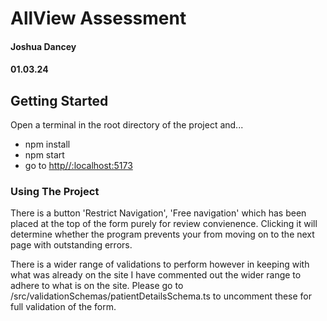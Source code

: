 # AllView Assessment

#### Joshua Dancey

#### 01.03.24

## Getting Started

Open a terminal in the root directory of the project and...

- npm install
- npm start
- go to [http//:localhost:5173](http://localhost:5173/)

### Using The Project

There is a button 'Restrict Navigation', 'Free navigation' which has been placed at the top of the form purely for review convienence. Clicking it will determine whether the program prevents your from moving on to the next page with outstanding errors.

There is a wider range of validations to perform however in keeping with what was already on the site I have commented out the wider range to adhere to what is on the site. Please go to /src/validationSchemas/patientDetailsSchema.ts to uncomment these for full validation of the form.
